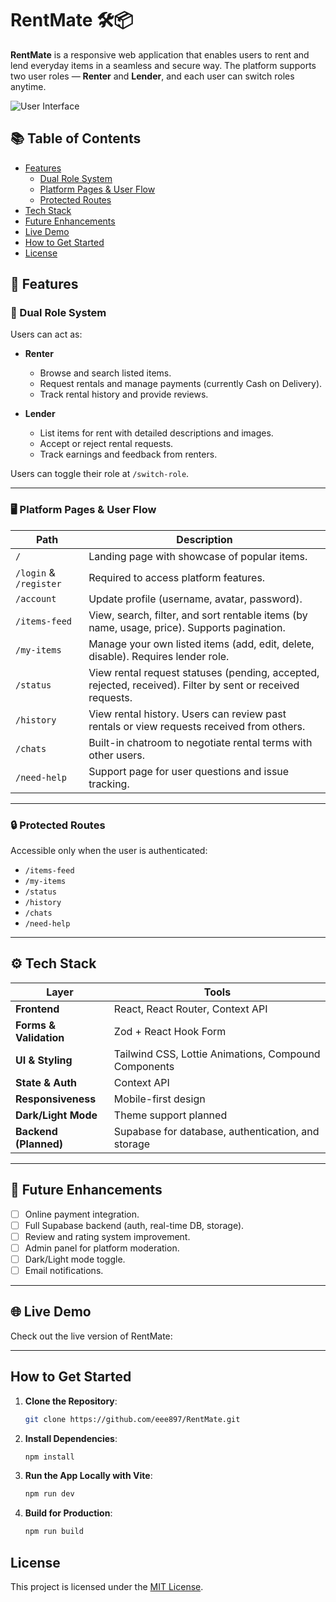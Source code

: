 # RentMate 🛠️📦

**RentMate** is a responsive web application that enables users to rent and lend everyday items in a seamless and secure way. The platform supports two user roles — **Renter** and **Lender**, and each user can switch roles anytime.

![User Interface](./public/preview.png)

## 📚 Table of Contents

- [Features](#-features)
  - [Dual Role System](#-dual-role-system)
  - [Platform Pages & User Flow](#️-platform-pages--user-flow)
  - [Protected Routes](#-protected-routes)
- [Tech Stack](#-tech-stack)
- [Future Enhancements](#-future-enhancements)
- [Live Demo](#-live-demo)
- [How to Get Started](#how-to-get-started)
- [License](#license)

## 📌 Features

### 🔄 Dual Role System
Users can act as:
- **Renter**
  - Browse and search listed items.
  - Request rentals and manage payments (currently Cash on Delivery).
  - Track rental history and provide reviews.

- **Lender**
  - List items for rent with detailed descriptions and images.
  - Accept or reject rental requests.
  - Track earnings and feedback from renters.

Users can toggle their role at `/switch-role`.

---

### 🖥️ Platform Pages & User Flow

| Path             | Description |
|------------------|-------------|
| `/`              | Landing page with showcase of popular items. |
| `/login` & `/register` | Required to access platform features. |
| `/account`       | Update profile (username, avatar, password). |
| `/items-feed`    | View, search, filter, and sort rentable items (by name, usage, price). Supports pagination. |
| `/my-items`      | Manage your own listed items (add, edit, delete, disable). Requires lender role. |
| `/status`        | View rental request statuses (pending, accepted, rejected, received). Filter by sent or received requests. |
| `/history`       | View rental history. Users can review past rentals or view requests received from others. |
| `/chats`         | Built-in chatroom to negotiate rental terms with other users. |
| `/need-help`     | Support page for user questions and issue tracking. |

---

### 🔒 Protected Routes

Accessible only when the user is authenticated:
- `/items-feed`
- `/my-items`
- `/status`
- `/history`
- `/chats`
- `/need-help`

---

## ⚙️ Tech Stack

| Layer | Tools |
|-------|-------|
| **Frontend** | React, React Router, Context API |
| **Forms & Validation** | Zod + React Hook Form |
| **UI & Styling** | Tailwind CSS, Lottie Animations, Compound Components |
| **State & Auth** | Context API |
| **Responsiveness** | Mobile-first design |
| **Dark/Light Mode** | Theme support planned |
| **Backend (Planned)** | Supabase for database, authentication, and storage |

---

## 🧪 Future Enhancements

- [ ] Online payment integration.
- [ ] Full Supabase backend (auth, real-time DB, storage).
- [ ] Review and rating system improvement.
- [ ] Admin panel for platform moderation.
- [ ] Dark/Light mode toggle.
- [ ] Email notifications.

---

## 🌐 Live Demo
Check out the live version of RentMate: 

---

## How to Get Started  

1. **Clone the Repository**:
  
   ```bash  
   git clone https://github.com/eee897/RentMate.git  
3. **Install Dependencies**:
   ```bash  
   npm install
4. **Run the App Locally with Vite**:  
   ```bash  
   npm run dev  
5. **Build for Production**:  
   ```bash  
   npm run build
## License
This project is licensed under the [MIT License](LICENSE.md).